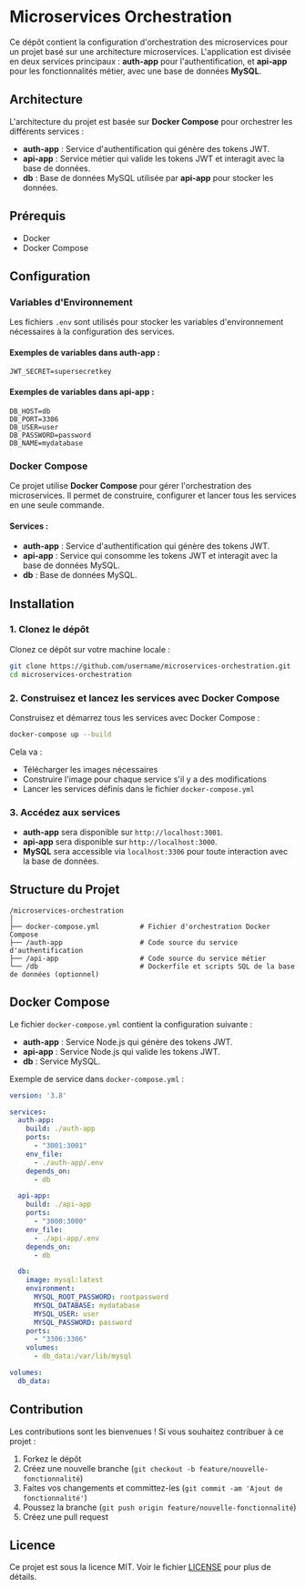 
# Microservices Orchestration

Ce dépôt contient la configuration d'orchestration des microservices pour un projet basé sur une architecture microservices. L'application est divisée en deux services principaux : **auth-app** pour l'authentification, et **api-app** pour les fonctionnalités métier, avec une base de données **MySQL**.

## Architecture

L'architecture du projet est basée sur **Docker Compose** pour orchestrer les différents services :

- **auth-app** : Service d'authentification qui génère des tokens JWT.
- **api-app** : Service métier qui valide les tokens JWT et interagit avec la base de données.
- **db** : Base de données MySQL utilisée par **api-app** pour stocker les données.

## Prérequis

- Docker
- Docker Compose

## Configuration

### Variables d'Environnement

Les fichiers `.env` sont utilisés pour stocker les variables d'environnement nécessaires à la configuration des services.

#### Exemples de variables dans **auth-app** :
```env
JWT_SECRET=supersecretkey
```

#### Exemples de variables dans **api-app** :
```env
DB_HOST=db
DB_PORT=3306
DB_USER=user
DB_PASSWORD=password
DB_NAME=mydatabase
```

### Docker Compose

Ce projet utilise **Docker Compose** pour gérer l'orchestration des microservices. Il permet de construire, configurer et lancer tous les services en une seule commande.

#### Services :
- **auth-app** : Service d'authentification qui génère des tokens JWT.
- **api-app** : Service qui consomme les tokens JWT et interagit avec la base de données MySQL.
- **db** : Base de données MySQL.

## Installation

### 1. Clonez le dépôt
Clonez ce dépôt sur votre machine locale :

```bash
git clone https://github.com/username/microservices-orchestration.git
cd microservices-orchestration
```

### 2. Construisez et lancez les services avec Docker Compose

Construisez et démarrez tous les services avec Docker Compose :

```bash
docker-compose up --build
```

Cela va :

- Télécharger les images nécessaires
- Construire l'image pour chaque service s'il y a des modifications
- Lancer les services définis dans le fichier `docker-compose.yml`

### 3. Accédez aux services

- **auth-app** sera disponible sur `http://localhost:3001`.
- **api-app** sera disponible sur `http://localhost:3000`.
- **MySQL** sera accessible via `localhost:3306` pour toute interaction avec la base de données.

## Structure du Projet

```
/microservices-orchestration
│
├── docker-compose.yml          # Fichier d'orchestration Docker Compose
├── /auth-app                   # Code source du service d'authentification
├── /api-app                    # Code source du service métier
└── /db                         # Dockerfile et scripts SQL de la base de données (optionnel)
```

## Docker Compose

Le fichier `docker-compose.yml` contient la configuration suivante :

- **auth-app** : Service Node.js qui génère des tokens JWT.
- **api-app** : Service Node.js qui valide les tokens JWT.
- **db** : Service MySQL.

Exemple de service dans `docker-compose.yml` :

```yaml
version: '3.8'

services:
  auth-app:
    build: ./auth-app
    ports:
      - "3001:3001"
    env_file:
      - ./auth-app/.env
    depends_on:
      - db

  api-app:
    build: ./api-app
    ports:
      - "3000:3000"
    env_file:
      - ./api-app/.env
    depends_on:
      - db

  db:
    image: mysql:latest
    environment:
      MYSQL_ROOT_PASSWORD: rootpassword
      MYSQL_DATABASE: mydatabase
      MYSQL_USER: user
      MYSQL_PASSWORD: password
    ports:
      - "3306:3306"
    volumes:
      - db_data:/var/lib/mysql

volumes:
  db_data:
```

## Contribution

Les contributions sont les bienvenues ! Si vous souhaitez contribuer à ce projet :

1. Forkez le dépôt
2. Créez une nouvelle branche (`git checkout -b feature/nouvelle-fonctionnalité`)
3. Faites vos changements et committez-les (`git commit -am 'Ajout de fonctionnalité'`)
4. Poussez la branche (`git push origin feature/nouvelle-fonctionnalité`)
5. Créez une pull request

## Licence

Ce projet est sous la licence MIT. Voir le fichier [LICENSE](LICENSE) pour plus de détails.
